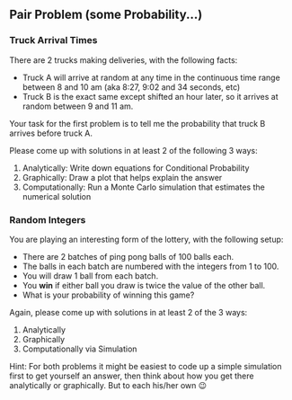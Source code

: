 ## Pair Problem (some Probability...)

### Truck Arrival Times

There are 2 trucks making deliveries, with the following facts:
- Truck A will arrive at random at any time in the continuous time range between 8 and 10 am (aka 8:27, 9:02 and 34 seconds, etc)
- Truck B is the exact same except shifted an hour later, so it arrives at random between 9 and 11 am.

Your task for the first problem is to tell me the probability that truck B arrives before truck A.

Please come up with solutions in at least 2 of the following 3 ways:
1. Analytically: Write down equations for Conditional Probability
2. Graphically: Draw a plot that helps explain the answer
3. Computationally: Run a Monte Carlo simulation that estimates the numerical solution

### Random Integers

You are playing an interesting form of the lottery, with the following setup:  
- There are 2 batches of ping pong balls of 100 balls each.  
- The balls in each batch are numbered with the integers from 1 to 100.
- You will draw 1 ball from each batch.
- You **win** if either ball you draw is twice the value of the other ball.
- What is your probability of winning this game?

Again, please come up with solutions in at least 2 of the 3 ways:
1. Analytically
2. Graphically
3. Computationally via Simulation

Hint: For both problems it might be easiest to code up a simple simulation first to get yourself an answer, then think about how you get there analytically or graphically.  But to each his/her own :wink:
